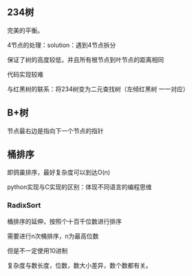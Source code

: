 ## 234树

完美的平衡。

4节点的处理：solution：遇到4节点拆分

保证了树的高度较低，并且所有根节点到叶节点的距离相同

代码实现较难

与红黑树的联系：将234树变为二元查找树（左倾红黑树 一一对应）

## B+树

节点最右边是指向下一个节点的指针



## 桶排序

即鸽巢排序，最好复杂度可以到达O(n)

python实现与C实现的区别：体现不同语言的编程思维

### RadixSort

桶排序的延伸，按照个十百千位数进行排序

需要进行n次桶排序，n为最高位数

但是不一定使用10进制

复杂度与数长度，位数，数大小差异，数个数都有关。








